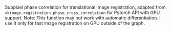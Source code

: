 Subpixel phase correlation for translational image registration, adapted from `skimage.registration.phase_cross_correlation` for Pytorch API with GPU support. 
Note: This function may not work with automatic differentiation. I use it only for fast image registration on GPU outside of the graph. 
